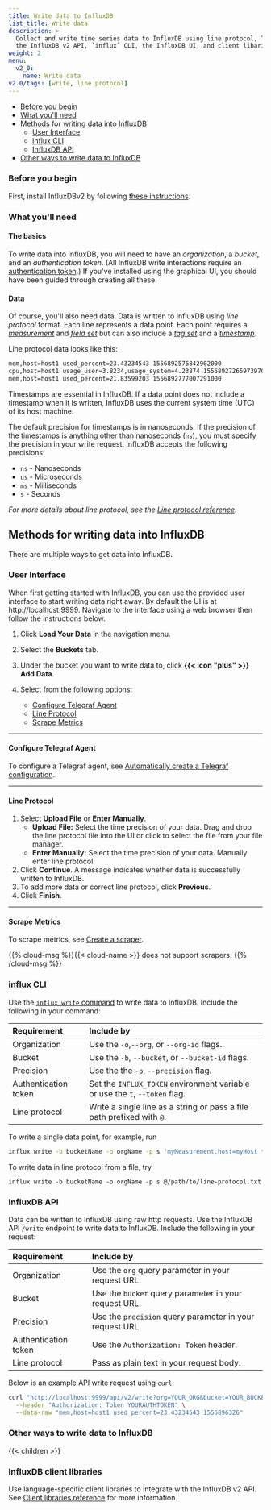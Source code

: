 ```yaml
---
title: Write data to InfluxDB
list_title: Write data
description: >
  Collect and write time series data to InfluxDB using line protocol, Telegraf, data scrapers,
  the InfluxDB v2 API, `influx` CLI, the InfluxDB UI, and client libaries.
weight: 2
menu:
  v2_0:
    name: Write data
v2.0/tags: [write, line protocol]
---
```


- [Before you begin](#before-you-begin)
- [What you'll need](#what-you-ll-need)
- [Methods for writing data into InfluxDB](#methods-for-writing-data-into-influxdb)
  - [User Interface](#user-interface)
  - [influx CLI](#influx-cli)
  - [InfluxDB API](#influxdb-api)
- [Other ways to write data to InfluxDB](#other-ways-to-write-data-to-influxdb)

### Before you begin

First, install InfluxDBv2 by following [these instructions](/v2.0/get-started).

### What you'll need

#### The basics

To write data into InfluxDB, you will need to have an _organization_, a _bucket_, and an _authentication token_.
(All InfluxDB write interactions require an [authentication token](/v2.0/security/tokens/).)
If you've installed using the graphical UI, you should have been guided through creating all these.

#### Data

Of course, you'll also need data.
Data is written to InfluxDB using _line protocol_ format.
Each line represents a data point.
Each point requires a [*measurement*](/v2.0/reference/line-protocol/#measurement)
and [*field set*](/v2.0/reference/line-protocol/#field-set) but can also include
a [*tag set*](/v2.0/reference/line-protocol/#tag-set) and a [*timestamp*](/v2.0/reference/line-protocol/#timestamp).

Line protocol data looks like this:

```sh
mem,host=host1 used_percent=23.43234543 1556892576842902000
cpu,host=host1 usage_user=3.8234,usage_system=4.23874 1556892726597397000
mem,host=host1 used_percent=21.83599203 1556892777007291000
```

Timestamps are essential in InfluxDB.
If a data point does not include a timestamp when it is written, InfluxDB uses the current system time (UTC) of its host machine.

The default precision for timestamps is in nanoseconds.
If the precision of the timestamps is anything other than nanoseconds (`ns`),
you must specify the precision in your write request.
InfluxDB accepts the following precisions:

- `ns` - Nanoseconds
- `us` - Microseconds
- `ms` - Milliseconds
- `s` - Seconds

_For more details about line protocol, see the [Line protocol reference](/v2.0/reference/line-protocol)._
<!-- Link to line protocol best practices -->

## Methods for writing data into InfluxDB

There are multiple ways to get data into InfluxDB.

### User Interface

When first getting started with InfluxDB, you can use the provided user interface to start writing data right away.
By default the UI is at http://localhost:9999.
Navigate to the interface using a web browser then follow the instructions below.

1. Click **Load Your Data** in the navigation menu.
2. Select the **Buckets** tab.
3. Under the bucket you want to write data to, click **{{< icon "plus" >}} Add Data**.
4. Select from the following options:

   - [Configure Telegraf Agent](#configure-telegraf-agent)
   - [Line Protocol](#line-protocol)
   - [Scrape Metrics](#scrape-metrics)

---

#### Configure Telegraf Agent

To configure a Telegraf agent, see [Automatically create a Telegraf configuration](/v2.0/write-data/use-telegraf/auto-config/#create-a-telegraf-configuration).

---

#### Line Protocol

1.  Select **Upload File** or **Enter Manually**.
    - **Upload File:**
      Select the time precision of your data.
      Drag and drop the line protocol file into the UI or click to select the
      file from your file manager.
    - **Enter Manually:**
      Select the time precision of your data.
      Manually enter line protocol.
2. Click **Continue**.
   A message indicates whether data is successfully written to InfluxDB.
3. To add more data or correct line protocol, click **Previous**.
4. Click **Finish**.

---

#### Scrape Metrics

To scrape metrics, see [Create a scraper](/v2.0/write-data/scrape-data/manage-scrapers/create-a-scraper/#create-a-scraper-in-the-influxdb-ui).

{{% cloud-msg %}}{{< cloud-name >}} does not support scrapers.
{{% /cloud-msg %}}

### influx CLI

Use the [`influx write` command](/v2.0/reference/cli/influx/write/) to write data to InfluxDB.
Include the following in your command:

| Requirement          | Include by                                                                  |
|:-----------          |:----------                                                                  |
| Organization         | Use the `-o`,`--org`, or `--org-id` flags.                                  |
| Bucket               | Use the `-b`, `--bucket`, or `--bucket-id` flags.                           |
| Precision            | Use the the `-p`, `--precision` flag.                                       |
| Authentication token | Set the `INFLUX_TOKEN` environment variable or use the `t`, `--token` flag. |
| Line protocol        | Write a single line as a string or pass a file path prefixed with `@`.      |

To write a single data point, for example, run

```sh
influx write -b bucketName -o orgName -p s 'myMeasurement,host=myHost testField="testData" 1556896326'
```

To write data in line protocol from a file, try

```
influx write -b bucketName -o orgName -p s @/path/to/line-protocol.txt
```

### InfluxDB API

Data can be written to InfluxDB using raw http requests.
Use the InfluxDB API `/write` endpoint to write data to InfluxDB.
Include the following in your request:

| Requirement          | Include by                                               |
|:-----------          |:----------                                               |
| Organization         | Use the `org` query parameter in your request URL.       |
| Bucket               | Use the `bucket` query parameter in your request URL.    |
| Precision            | Use the `precision` query parameter in your request URL. |
| Authentication token | Use the `Authorization: Token` header.                   |
| Line protocol        | Pass as plain text in your request body.                 |

Below is an example API write request using `curl`:

```sh
curl "http://localhost:9999/api/v2/write?org=YOUR_ORG&bucket=YOUR_BUCKET&precision=s" \
  --header "Authorization: Token YOURAUTHTOKEN" \
  --data-raw "mem,host=host1 used_percent=23.43234543 1556896326"
```

### Other ways to write data to InfluxDB

{{< children >}}

### InfluxDB client libraries

Use language-specific client libraries to integrate with the InfluxDB v2 API.
See [Client libraries reference](/v2.0/reference/client-libraries/) for more information.
